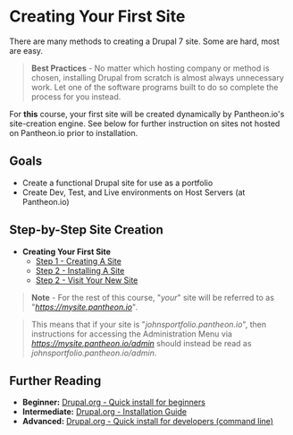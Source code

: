 # Creating Your First Site

There are many methods to creating a Drupal 7 site. Some are hard, most are easy.

> **Best Practices** - No matter which hosting company or method is chosen, installing Drupal from scratch is almost always unnecessary work. Let one of the software programs built to do so complete the process for you instead.

For **this** course, your first site will be created dynamically by Pantheon.io's site-creation engine. See below for further instruction on sites not hosted on Pantheon.io prior to installation.

## Goals

* Create a functional Drupal site for use as a portfolio
* Create Dev, Test, and Live environments on Host Servers (at Pantheon.io)

## Step-by-Step Site Creation
* **Creating Your First Site**
    * [Step 1 - Creating A Site](../manuscript/creating-a-site/creating-a-site_1.md "Step 1 - Creating A Site")
    * [Step 2 - Installing A Site](../manuscript/creating-a-site/creating-a-site_1.md "Step 2 - Installing A Site")
    * [Step 2 - Visit Your New Site](../manuscript/creating-a-site/creating-a-site_1.md "Step 3 - Visit Your New Site")

> **Note** - For the rest of this course, "*your*" site will be referred to as "*https://mysite.pantheon.io*".

> This means that if your site is "*johnsportfolio.pantheon.io*", then instructions for accessing the Administration Menu via *https://mysite.pantheon.io/admin* should instead be read as *johnsportfolio.pantheon.io/admin*.

## Further Reading
* **Beginner:** [Drupal.org - Quick install for beginners](https://www.drupal.org/documentation/install/beginners "Drupal.org - Quick install for beginners")
* **Intermediate:** [Drupal.org - Installation Guide](https://www.drupal.org/documentation/install "Drupal.org - Installation Guide")
* **Advanced:** [Drupal.org - Quick install for developers (command line)](https://www.drupal.org/documentation/install/developers "Drupal.org - Quick install for developers (command line)")
